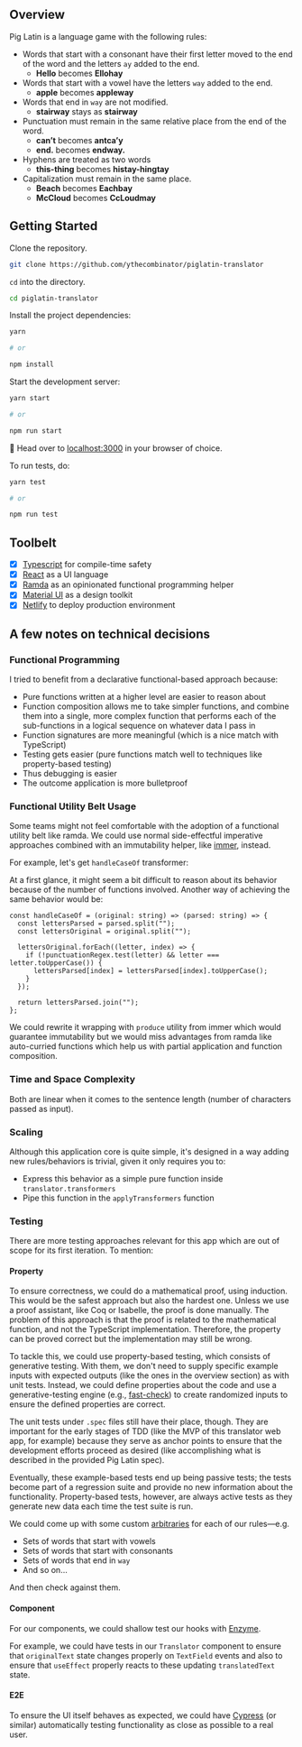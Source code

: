 ## Overview

Pig Latin is a language game with the following rules:

- Words that start with a consonant have their first letter moved to the end of the word and the letters `ay` added to the end.
  - **Hello** becomes **Ellohay**
- Words that start with a vowel have the letters `way` added to the end.
  - **apple** becomes **appleway**
- Words that end in `way` are not modified.
  - **stairway** stays as **stairway**
- Punctuation must remain in the same relative place from the end of the word.
  - **can’t** becomes **antca’y**
  - **end.** becomes **endway.**
- Hyphens are treated as two words
  - **this-thing** becomes **histay-hingtay**
- Capitalization must remain in the same place.
  - **Beach** becomes **Eachbay**
  - **McCloud** becomes **CcLoudmay**

## Getting Started

Clone the repository.

```sh
git clone https://github.com/ythecombinator/piglatin-translator
```

`cd` into the directory.

```sh
cd piglatin-translator
```

Install the project dependencies:

```sh
yarn

# or

npm install
```

Start the development server:

```sh
yarn start

# or

npm run start
```

🚀 Head over to [localhost:3000](http://localhost:3000) in your browser of choice.

To run tests, do:

```sh
yarn test

# or

npm run test
```

## Toolbelt

- [x] [Typescript](https://www.typescriptlang.org) for compile-time safety
- [x] [React](https://reactjs.org) as a UI language
- [x] [Ramda](https://ramdajs.com/) as an opinionated functional programming helper
- [x] [Material UI](https://material-ui.com) as a design toolkit
- [x] [Netlify](https://www.netlify.com) to deploy production environment

## A few notes on technical decisions

### Functional Programming

I tried to benefit from a declarative functional-based approach because:

- Pure functions written at a higher level are easier to reason about
- Function composition allows me to take simpler functions, and combine them into a single, more complex function that performs each of the sub-functions in a logical sequence on whatever data I pass in
- Function signatures are more meaningful (which is a nice match with TypeScript)
- Testing gets easier (pure functions match well to techniques like property-based testing)
- Thus debugging is easier
- The outcome application is more bulletproof

### Functional Utility Belt Usage

Some teams might not feel comfortable with the adoption of a functional utility belt like ramda. We could use normal side-effectful imperative approaches combined with an immutability helper, like [immer](https://github.com/immerjs/immer), instead.

For example, let's get `handleCaseOf` transformer:

At a first glance, it might seem a bit difficult to reason about its behavior because of the number of functions involved. Another way of achieving the same behavior would be:

```tsx
const handleCaseOf = (original: string) => (parsed: string) => {
  const lettersParsed = parsed.split("");
  const lettersOriginal = original.split("");

  lettersOriginal.forEach((letter, index) => {
    if (!punctuationRegex.test(letter) && letter === letter.toUpperCase()) {
      lettersParsed[index] = lettersParsed[index].toUpperCase();
    }
  });

  return lettersParsed.join("");
};
```

We could rewrite it wrapping with `produce` utility from immer which would guarantee immutability but we would miss advantages from ramda like auto-curried functions which help us with partial application and function composition.

### Time and Space Complexity

Both are linear when it comes to the sentence length (number of characters passed as input).

### Scaling

Although this application core is quite simple, it's designed in a way adding new rules/behaviors is trivial, given it only requires you to:

- Express this behavior as a simple pure function inside `translator.transformers`
- Pipe this function in the `applyTransformers` function

### Testing

There are more testing approaches relevant for this app which are out of scope for its first iteration. To mention:

#### Property

To ensure correctness, we could do a mathematical proof, using induction. This would be the safest approach but also the hardest one. Unless we use a proof assistant, like Coq or Isabelle, the proof is done manually. The problem of this approach is that the proof is related to the mathematical function, and not the TypeScript implementation. Therefore, the property can be proved correct but the implementation may still be wrong.

To tackle this, we could use property-based testing, which consists of generative testing. With them, we don't need to supply specific example inputs with expected outputs (like the ones in the overview section) as with unit tests. Instead, we could define properties about the code and use a generative-testing engine (e.g., [fast-check](https://github.com/dubzzz/fast-check)) to create randomized inputs to ensure the defined properties are correct.

The unit tests under `.spec` files still have their place, though. They are important for the early stages of TDD (like the MVP of this translator web app, for example) because they serve as anchor points to ensure that the development efforts proceed as desired (like accomplishing what is described in the provided Pig Latin spec).

Eventually, these example-based tests end up being passive tests; the tests become part of a regression suite and provide no new information about the functionality. Property-based tests, however, are always active tests as they generate new data each time the test suite is run.

We could come up with some custom [arbitraries](https://github.com/dubzzz/fast-check/blob/master/documentation/Arbitraries.md) for each of our rules—e.g.

- Sets of words that start with vowels
- Sets of words that start with consonants
- Sets of words that end in `way`
- And so on...

And then check against them.

#### Component

For our components, we could shallow test our hooks with [Enzyme](https://enzymejs.github.io/enzyme/).

For example, we could have tests in our `Translator` component to ensure that `originalText` state changes properly on `TextField` events and also to ensure that `useEffect` properly reacts to these updating `translatedText` state.

#### E2E

To ensure the UI itself behaves as expected, we could have [Cypress](https://www.cypress.io/) (or similar) automatically testing functionality as close as possible to a real user.
